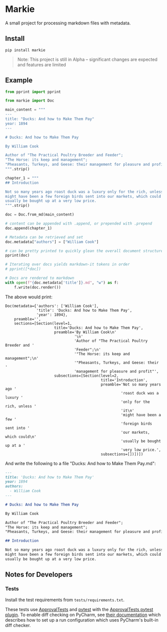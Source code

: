 # Markie

A small project for processing markdown files with metadata.

## Install

```
pip install markie
```

> Note: This project is still in Alpha – significant changes are expected and
> features are limited

## Example

```python
from pprint import pprint

from markie import Doc

main_content = """
---
title: "Ducks: And how to Make Them Pay"
year: 1894
---

# Ducks: And how to Make Them Pay

By William Cook

Author of "The Practical Poultry Breeder and Feeder";
"The Horse: its keep and management";
"Pheasants, Turkeys, and Geese: their management for pleasure and profit"
""".strip()

chapter_1 = """
## Introduction

Not so many years ago roast duck was a luxury only for the rich, unless it 
might have been a few foreign birds sent into our markets, which could 
usually be bought up at a very low price. 
""".strip()

doc = Doc.from_md(main_content)

# content can be appended with .append, or prepended with .prepend
doc.append(chapter_1)

# Metadata can be retrieved and set
doc.metadata["authors"] = ["William Cook"]

# can be pretty printed to quickly glean the overall document structure
pprint(doc)

# Iterating over docs yields markdown-it tokens in order
# pprint([*doc])

# Docs are rendered to markdown
with open(f"{doc.metadata['title']}.md", "w") as f:
    f.write(doc.render())
```

The above would print:

```text
Doc(metadata={'authors': ['William Cook'],
              'title': 'Ducks: And how to Make Them Pay',
              'year': 1894},
    preamble='',
    sections=[Section(level=1,
                      title='Ducks: And how to Make Them Pay',
                      preamble='By William Cook\n'
                               '\n'
                               'Author of "The Practical Poultry Breeder and '
                               'Feeder";\n'
                               '"The Horse: its keep and management";\n'
                               '"Pheasants, Turkeys, and Geese: their '
                               'management for pleasure and profit"',
                      subsections=[Section(level=2,
                                           title='Introduction',
                                           preamble='Not so many years ago '
                                                    'roast duck was a luxury '
                                                    'only for the rich, unless '
                                                    'it\n'
                                                    'might have been a few '
                                                    'foreign birds sent into '
                                                    'our markets, which could\n'
                                                    'usually be bought up at a '
                                                    'very low price.',
                                           subsections=[])])])
```

And write the following to a file "Ducks: And how to Make Them Pay.md":

```markdown
---
title: 'Ducks: And how to Make Them Pay'
year: 1894
authors:
  - William Cook
---

# Ducks: And how to Make Them Pay

By William Cook

Author of "The Practical Poultry Breeder and Feeder";
"The Horse: its keep and management";
"Pheasants, Turkeys, and Geese: their management for pleasure and profit"

## Introduction

Not so many years ago roast duck was a luxury only for the rich, unless it
might have been a few foreign birds sent into our markets, which could
usually be bought up at a very low price.
```

## Notes for Developers

### Tests

Install the test requirements from `tests/requirements.txt`.

These tests
use [ApprovalTests](https://github.com/approvals/ApprovalTests.Python) and
[pytest](https://docs.pytest.org/en/7.4.x/) with the
[ApprovalTests pytest plugin](https://github.com/approvals/ApprovalTests.Python.PytestPlugin).
To enable diff checking on PyCharm, see
[their documentation](https://github.com/approvals/ApprovalTests.Python.PytestPlugin#tip-for-jetbrains-toolbox-and-pycharm-users)
which describes how to set up a run configuration which uses PyCharm's built-in
diff checker.
